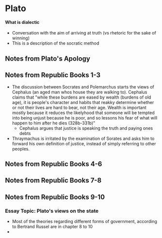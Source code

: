 # Plato 
#### What is dialectic
- Conversation with the aim of arriving at truth (vs rhetoric for the sake of winning)
- This is a description of the socratic method
## Notes from Plato's Apology

## Notes from Republic Books 1-3
- The discussion between Socrates and Polemarchus starts the views of Cephalus (an aged man whos house they are walking to). Cephalus claims that "while these burdens are eased by wealth (burdens of old age), it is people's character and habits that reakky determine whether or not their lives are hard to bear, not their age. Wealth is important mostly because it reduces the likelyhood that someone will be tempted into being unjust because he is poor, and so lessons his fear of what will happen to him after he dies (328b-331b)"
	- Cephalus argues that justice is speaking the truth and paying ones debts 
- Thraymachus is irritated by the examination of Sorates and asks him to forward his own definition of justice, instead of simply referring to other peoples. 
## Notes from Republic Books 4-6
## Notes from Republic Books 7-8
## Notes from Republic Books 9-10


### Essay Topic: Plato's views on the state 
- Most of the theories regarding different forms of government, according to Bertrand Russel are in chapter 8 to 10
- 